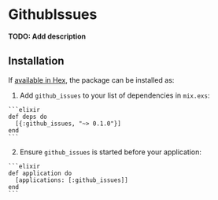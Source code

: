# GithubIssues
**TODO: Add description**

## Installation

If [available in Hex](https://hex.pm/docs/publish), the package can be installed as:

  1. Add `github_issues` to your list of dependencies in `mix.exs`:

    ```elixir
    def deps do
      [{:github_issues, "~> 0.1.0"}]
    end
    ```

  2. Ensure `github_issues` is started before your application:

    ```elixir
    def application do
      [applications: [:github_issues]]
    end
    ```

